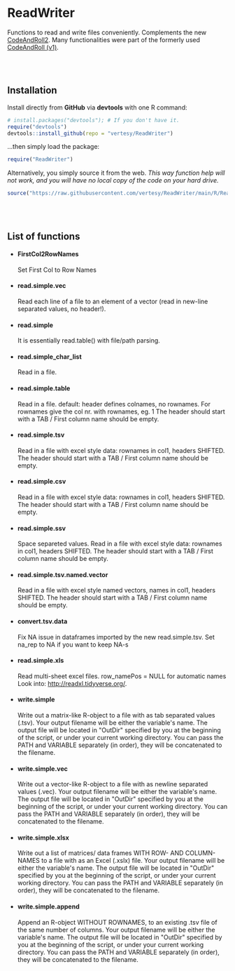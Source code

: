 # ReadWriter

Functions to read and write files conveniently. 
Complements the new [CodeAndRoll2](https://github.com/vertesy/CodeAndRoll2). Many functionalities were part of the formerly used [CodeAndRoll (v1)](https://github.com/vertesy/CodeAndRoll).



<br><br>

## Installation

Install directly from **GitHub** via **devtools** with one R command:

```R
# install.packages("devtools"); # If you don't have it.
require("devtools")
devtools::install_github(repo = "vertesy/ReadWriter")
```

...then simply load the package:

```R
require("ReadWriter")
```

Alternatively, you simply source it from the web. 
*This way function help will not work, and you will have no local copy of the code on your hard drive.*

```r
source("https://raw.githubusercontent.com/vertesy/ReadWriter/main/R/ReadWriter.R")
```

<br><br>

## List of functions


- #### FirstCol2RowNames 

  Set First Col to Row Names

- #### read.simple.vec 

  Read each line of a file to an element of a vector (read in new-line separated values, no header!).

- #### read.simple 

  It is essentially read.table() with file/path parsing.

- #### read.simple_char_list 

  Read in a file.

- #### read.simple.table 

  Read in a file. default: header defines colnames, no rownames. For rownames give the col nr. with rownames, eg. 1 The header should start with a TAB / First column name should be empty.

- #### read.simple.tsv 

  Read in a file with excel style data: rownames in col1, headers SHIFTED. The header should start with a TAB / First column name should be empty.

- #### read.simple.csv 

  Read in a file with excel style data: rownames in col1, headers SHIFTED. The header should start with a TAB / First column name should be empty.

- #### read.simple.ssv 

  Space separeted values. Read in a file with excel style data: rownames in col1, headers SHIFTED. The header should start with a TAB / First column name should be empty.

- #### read.simple.tsv.named.vector 

  Read in a file with excel style named vectors, names in col1, headers SHIFTED. The header should start with a TAB / First column name should be empty.

- #### convert.tsv.data 

  Fix NA issue in dataframes imported by the new read.simple.tsv. Set na_rep to NA if you want to keep NA-s

- #### read.simple.xls 

  Read multi-sheet excel files. row_namePos = NULL for automatic names Look into: http://readxl.tidyverse.org/.

- #### write.simple 

  Write out a matrix-like R-object to a file with as tab separated values (.tsv). Your output filename will be either the variable's name. The output file will be located in "OutDir" specified by you at the beginning of the script, or under your current working directory. You can pass the PATH and VARIABLE separately (in order), they will be concatenated to the filename.

- #### write.simple.vec 

  Write out a vector-like R-object to a file with as newline separated values (.vec). Your output filename will be either the variable's name. The output file will be located in "OutDir" specified by you at the beginning of the script, or under your current working directory. You can pass the PATH and VARIABLE separately (in order), they will be concatenated to the filename.

- #### write.simple.xlsx 

  Write out a list of matrices/ data frames WITH ROW- AND COLUMN- NAMES to a file with as an Excel (.xslx) file. Your output filename will be either the variable's name. The output file will be located in "OutDir" specified by you at the beginning of the script, or under your current working directory. You can pass the PATH and VARIABLE separately (in order), they will be concatenated to the filename.

- #### write.simple.append 

  Append an R-object WITHOUT ROWNAMES, to an existing .tsv file of the same number of columns. Your output filename will be either the variable's name. The output file will be located in "OutDir" specified by you at the beginning of the script, or under your current working directory. You can pass the PATH and VARIABLE separately (in order), they will be concatenated to the filename.
